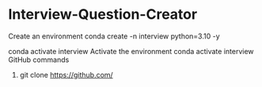# Interview-Question-Creator

Create an environment
conda create -n interview python=3.10 -y


conda activate interview
Activate the environment
conda activate interview
GitHub commands
1. git clone https://github.com/